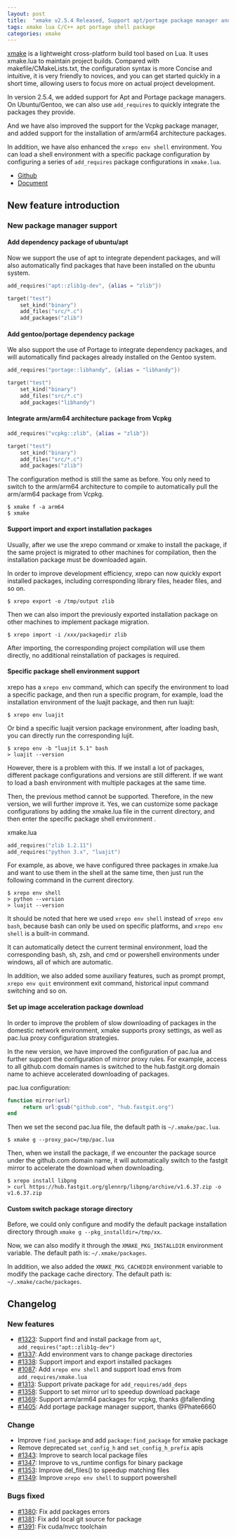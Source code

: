 ```yaml
---
layout: post
title:  "xmake v2.5.4 Released, Support apt/portage package manager and improve xrepo shell"
tags: xmake lua C/C++ apt portage shell package
categories: xmake
---
```


[xmake](https://github.com/xmake-io/xmake) is a lightweight cross-platform build tool based on Lua. It uses xmake.lua to maintain project builds. Compared with makefile/CMakeLists.txt, the configuration syntax is more Concise and intuitive, it is very friendly to novices, and you can get started quickly in a short time, allowing users to focus more on actual project development.

In version 2.5.4, we added support for Apt and Portage package managers. On Ubuntu/Gentoo, we can also use `add_requires` to quickly integrate the packages they provide.

And we have also improved the support for the Vcpkg package manager, and added support for the installation of arm/arm64 architecture packages.

In addition, we have also enhanced the `xrepo env shell` environment. You can load a shell environment with a specific package configuration by configuring a series of `add_requires` package configurations in `xmake.lua`.

* [Github](https://github.com/xmake-io/xmake)
* [Document](https://xmake.io/)

## New feature introduction

### New package manager support

#### Add dependency package of ubuntu/apt

Now we support the use of apt to integrate dependent packages, and will also automatically find packages that have been installed on the ubuntu system.

```lua
add_requires("apt::zlib1g-dev", {alias = "zlib"})

target("test")
    set_kind("binary")
    add_files("src/*.c")
    add_packages("zlib")
```

#### Add gentoo/portage dependency package

We also support the use of Portage to integrate dependency packages, and will automatically find packages already installed on the Gentoo system.

```lua
add_requires("portage::libhandy", {alias = "libhandy"})

target("test")
    set_kind("binary")
    add_files("src/*.c")
    add_packages("libhandy")
```










#### Integrate arm/arm64 architecture package from Vcpkg

```lua
add_requires("vcpkg::zlib", {alias = "zlib"})

target("test")
    set_kind("binary")
    add_files("src/*.c")
    add_packages("zlib")
```

The configuration method is still the same as before. You only need to switch to the arm/arm64 architecture to compile to automatically pull the arm/arm64 package from Vcpkg.

```console
$ xmake f -a arm64
$ xmake
```

#### Support import and export installation packages

Usually, after we use the xrepo command or xmake to install the package, if the same project is migrated to other machines for compilation, then the installation package must be downloaded again.

In order to improve development efficiency, xrepo can now quickly export installed packages, including corresponding library files, header files, and so on.

```console
$ xrepo export -o /tmp/output zlib
```

Then we can also import the previously exported installation package on other machines to implement package migration.

```console
$ xrepo import -i /xxx/packagedir zlib
```

After importing, the corresponding project compilation will use them directly, no additional reinstallation of packages is required.

#### Specific package shell environment support

xrepo has a `xrepo env` command, which can specify the environment to load a specific package, and then run a specific program, for example, load the installation environment of the luajit package, and then run luajit:

```console
$ xrepo env luajit
```

Or bind a specific luajit version package environment, after loading bash, you can directly run the corresponding lujit.
```console
$ xrepo env -b "luajit 5.1" bash
> luajit --version
```

However, there is a problem with this. If we install a lot of packages, different package configurations and versions are still different. If we want to load a bash environment with multiple packages at the same time.

Then, the previous method cannot be supported. Therefore, in the new version, we will further improve it. Yes, we can customize some package configurations by adding the xmake.lua file in the current directory, and then enter the specific package shell environment .

xmake.lua

```lua
add_requires("zlib 1.2.11")
add_requires("python 3.x", "luajit")
```

For example, as above, we have configured three packages in xmake.lua and want to use them in the shell at the same time, then just run the following command in the current directory.

```console
$ xrepo env shell
> python --version
> luajit --version
```

It should be noted that here we used `xrepo env shell` instead of `xrepo env bash`, because bash can only be used on specific platforms, and `xrepo env shell` is a built-in command.

It can automatically detect the current terminal environment, load the corresponding bash, sh, zsh, and cmd or powershell environments under windows, all of which are automatic.

In addition, we also added some auxiliary features, such as prompt prompt, `xrepo env quit` environment exit command, historical input command switching and so on.

#### Set up image acceleration package download

In order to improve the problem of slow downloading of packages in the domestic network environment, xmake supports proxy settings, as well as pac.lua proxy configuration strategies.

In the new version, we have improved the configuration of pac.lua and further support the configuration of mirror proxy rules. For example, access to all github.com domain names is switched to the hub.fastgit.org domain name to achieve accelerated downloading of packages.

pac.lua configuration:

```lua
function mirror(url)
     return url:gsub("github.com", "hub.fastgit.org")
end
```

Then we set the second pac.lua file, the default path is `~/.xmake/pac.lua`.

```console
$ xmake g --proxy_pac=/tmp/pac.lua
```

Then, when we install the package, if we encounter the package source under the github.com domain name, it will automatically switch to the fastgit mirror to accelerate the download when downloading.

```console
$ xrepo install libpng
> curl https://hub.fastgit.org/glennrp/libpng/archive/v1.6.37.zip -o v1.6.37.zip
```

#### Custom switch package storage directory

Before, we could only configure and modify the default package installation directory through `xmake g --pkg_installdir=/tmp/xx`.

Now, we can also modify it through the `XMAKE_PKG_INSTALLDIR` environment variable. The default path is: `~/.xmake/packages`.

In addition, we also added the `XMAKE_PKG_CACHEDIR` environment variable to modify the package cache directory. The default path is: `~/.xmake/cache/packages`.


## Changelog

### New features

* [#1323](https://github.com/xmake-io/xmake/issues/1323): Support find and install package from `apt`, `add_requires("apt::zlib1g-dev")`
* [#1337](https://github.com/xmake-io/xmake/issues/1337): Add environment vars to change package directories
* [#1338](https://github.com/xmake-io/xmake/issues/1338): Support import and export installed packages
* [#1087](https://github.com/xmake-io/xmake/issues/1087): Add `xrepo env shell` and support load envs from `add_requires/xmake.lua`
* [#1313](https://github.com/xmake-io/xmake/issues/1313): Support private package for `add_requires/add_deps`
* [#1358](https://github.com/xmake-io/xmake/issues/1358): Support to set mirror url to speedup download package
* [#1369](https://github.com/xmake-io/xmake/pull/1369): Support arm/arm64 packages for vcpkg, thanks @fallending
* [#1405](https://github.com/xmake-io/xmake/pull/1405): Add portage package manager support, thanks @Phate6660

### Change

* Improve `find_package` and add `package:find_package` for xmake package
* Remove deprecated `set_config_h` and `set_config_h_prefix` apis
* [#1343](https://github.com/xmake-io/xmake/issues/1343): Improve to search local package files
* [#1347](https://github.com/xmake-io/xmake/issues/1347): Improve to vs_runtime configs for binary package
* [#1353](https://github.com/xmake-io/xmake/issues/1353): Improve del_files() to speedup matching files
* [#1349](https://github.com/xmake-io/xmake/issues/1349): Improve `xrepo env shell` to support powershell

### Bugs fixed

* [#1380](https://github.com/xmake-io/xmake/issues/1380): Fix add packages errors
* [#1381](https://github.com/xmake-io/xmake/issues/1381): Fix add local git source for package
* [#1391](https://github.com/xmake-io/xmake/issues/1391): Fix cuda/nvcc toolchain

